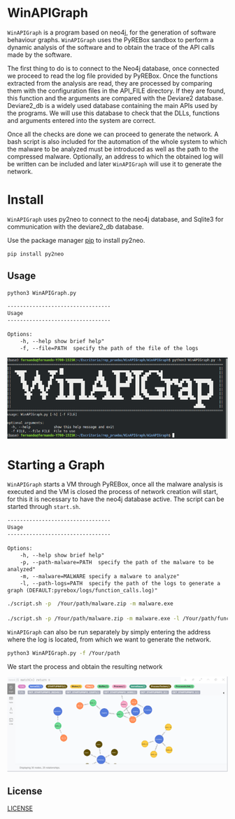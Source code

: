 # WinAPIGraph

`WinAPIGraph` is a program based on neo4j, for the generation of software behaviour graphs. `WinAPIGraph` uses the PyREBox sandbox to perform a dynamic analysis of the software and to obtain the trace of the API calls made by the software. 

The first thing to do is to connect to the Neo4j database, once connected we proceed to read the log file provided by PyREBox.
Once the functions extracted from the analysis are read, they are processed by comparing them with the configuration files in the API_FILE directory. If they are found, this function and the arguments are compared with the Deviare2 database.
Deviare2_db is a widely used database containing the main APIs used by the programs. We will use this database to check that the DLLs, functions and arguments entered into the system are correct.

Once all the checks are done we can proceed to generate the network.
A bash script is also included for the automation of the whole system to which the malware to be analyzed must be introduced as well as the path to the compressed malware. Optionally, an address to which the obtained log will be written can be included and later `WinAPIGraph` will use it to generate the network.


# Install
	
`WinAPIGraph` uses py2neo to connect to the neo4j database, and Sqlite3 
for communication with the deviare2_db database.

Use the package manager [pip](https://pip.pypa.io/en/stable/) to install py2neo.

```bash
pip install py2neo
```

## Usage

```bash
python3 WinAPIGraph.py
```
```
---------------------------------
Usage
---------------------------------

Options:
    -h, --help show brief help"
    -f, --file=PATH  specify the path of the file of the logs

```

![alt text](/docs/media/WinAPI.png?style=centerme)


# Starting a Graph

`WinAPIGraph` starts a VM through PyREBox, once all the malware analysis is executed 
and the VM is closed the process of network creation will start, for this it is necessary 
to have the neo4j database active. The script can be started through ``start.sh``.

```
---------------------------------
Usage
---------------------------------

Options:
    -h, --help show brief help"
    -p, --path-malware=PATH  specify the path of the malware to be analyzed"
    -m, --malware=MALWARE specify a malware to analyze"
    -l, --path-logs=PATH  specify the path of the logs to generate a graph (DEFAULT:pyrebox/logs/function_calls.log)"

```
```bash
./script.sh -p  /Your/path/malware.zip -m malware.exe

./script.sh -p /Your/path/malware.zip -m malware.exe -l /Your/path/function_calls.log
```


`WinAPIGraph` can also be run separately by simply entering the address where 
the log is located, from which we want to generate the network.

```bash
python3 WinAPIGraph.py -f /Your/path
```

We start the process and obtain the resulting network


![alt text](/docs/media/graph.png?style=centerme)


## License
[LICENSE](LICENSE)


